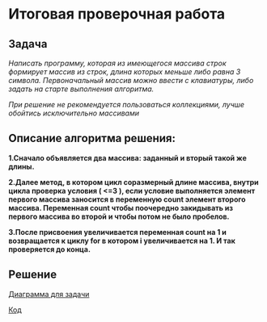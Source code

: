 # Итоговая проверочная работа 
## Задача

*Написать программу, которая из имеющегося массива строк формирует массив из строк, длина которых меньше либо равна 3 символа. 
Первоначальный массив можно ввести с клавиатуры, либо задать на старте выполнения алгоритма.*

*При решение не рекомендуется пользоваться коллекциями, лучше обойтись исключительно массивами*
## Описание алгоритма решения:
**1.Сначало объявляется два массива: заданный и вторый такой же длины.**

**2.Далее метод, в котором цикл соразмерный длине массива, внутри цикла проверка условия ( <=3 ), если условие выполняется элемент первого массива заносится в переменную count элемент второго массива. Переменная count чтобы поочередно закидывать из первого массива во второй и чтобы потом не было пробелов.**

**3.После присвоения увеличивается переменная count на 1 и возвращается к циклу for в котором i увеличивается на 1. И так проверяется до конца.**

## Решение

[Диаграмма для задачи](Digrama.png) 

[Код](FinalTask/Program.cs)